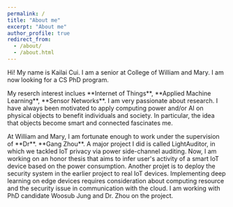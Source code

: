 ```yaml
---
permalink: /
title: "About me"
excerpt: "About me"
author_profile: true
redirect_from: 
  - /about/
  - /about.html
---
```


<p>Hi! My name is Kailai Cui. I am a senior at College of William and Mary. I am now looking for a CS PhD program.</p>

<p>My reserch interest inclues **Internet of Things**, **Applied Machine Learning**, **Sensor Networks**. I am very passionate about research. I have always been motivated to apply computing power and/or AI on physical objects to benefit individuals and society. In particular, the idea that objects become smart and connected fascinates me.</p>

<p>At William and Mary, I am fortunate enough to work under the supervision of **Dr**. **Gang Zhou**. A major project I did is called LightAuditor, in which we tackled IoT privacy via power side-channel auditing. Now, I am working on an honor thesis that aims to infer user's activity of a smart IoT device based on the power consumption. Another projet is to deploy the security system in the earlier project to real IoT devices. Implementing deep learning on edge devices requires consideration about computing resource and the security issue in communication with the cloud. I am working with PhD candidate Woosub Jung and Dr. Zhou on the project.</p>
